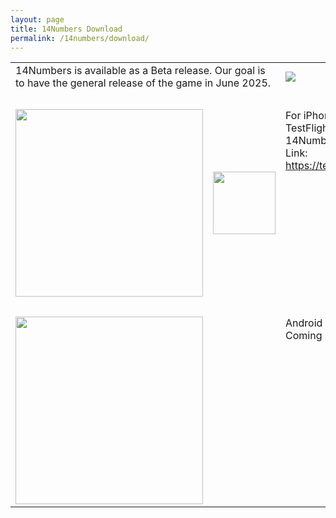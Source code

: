 ```yaml
---
layout: page
title: 14Numbers Download
permalink: /14numbers/download/
---
```


<table>
<tbody>
<tr>
  <td valign="top" colspan=2>14Numbers is available as a Beta release. Our goal is to have the general release of the game in June 2025.
  </td>
  <td width="50%"><img src="../14numbers-logo.png"></td>
</tr>
<tr><td colspan=3>&nbsp;</td></tr>
<tr>
  <td><a href="https://testflight.apple.com/join/skEb4Fx5"><img src="apple-store.svg" width="300"></a></td>
  <td><a href="https://testflight.apple.com/join/skEb4Fx5"><img src="testflight.jpg" width="100"></a></td>
  <td valign="top">For iPhone and iPad, install Apple's TestFlight app and then install the 14Numbers app.<br>
  Link: <a href="https://testflight.apple.com/join/skEb4Fx5">https://testflight.apple.com/join/skEb4Fx5</a></td>
</tr>
<tr><td colspan=3>&nbsp;</td></tr>
<tr>
  <td><img src="google-play.png" width="300"></td>
  <td>&nbsp;</td>
  <td valign="top">Android / Google Phone / Samsung: Coming soon</td>
</tr>
</tbody>
</table>


